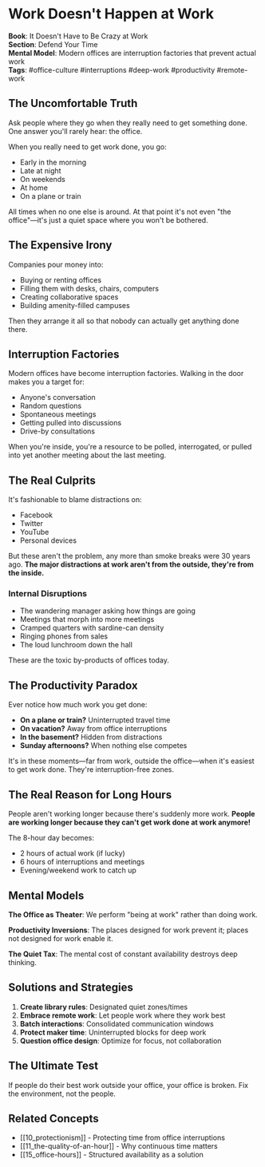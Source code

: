 # Work Doesn't Happen at Work

**Book**: It Doesn't Have to Be Crazy at Work  
**Section**: Defend Your Time  
**Mental Model**: Modern offices are interruption factories that prevent actual work  
**Tags**: #office-culture #interruptions #deep-work #productivity #remote-work

## The Uncomfortable Truth

Ask people where they go when they really need to get something done. One answer you'll rarely hear: the office.

When you really need to get work done, you go:
- Early in the morning
- Late at night  
- On weekends
- At home
- On a plane or train

All times when no one else is around. At that point it's not even "the office"—it's just a quiet space where you won't be bothered.

## The Expensive Irony

Companies pour money into:
- Buying or renting offices
- Filling them with desks, chairs, computers
- Creating collaborative spaces
- Building amenity-filled campuses

Then they arrange it all so that nobody can actually get anything done there.

## Interruption Factories

Modern offices have become interruption factories. Walking in the door makes you a target for:
- Anyone's conversation
- Random questions
- Spontaneous meetings
- Getting pulled into discussions
- Drive-by consultations

When you're inside, you're a resource to be polled, interrogated, or pulled into yet another meeting about the last meeting.

## The Real Culprits

It's fashionable to blame distractions on:
- Facebook
- Twitter  
- YouTube
- Personal devices

But these aren't the problem, any more than smoke breaks were 30 years ago. **The major distractions at work aren't from the outside, they're from the inside.**

### Internal Disruptions
- The wandering manager asking how things are going
- Meetings that morph into more meetings
- Cramped quarters with sardine-can density
- Ringing phones from sales
- The loud lunchroom down the hall

These are the toxic by-products of offices today.

## The Productivity Paradox

Ever notice how much work you get done:
- **On a plane or train?** Uninterrupted travel time
- **On vacation?** Away from office interruptions
- **In the basement?** Hidden from distractions
- **Sunday afternoons?** When nothing else competes

It's in these moments—far from work, outside the office—when it's easiest to get work done. They're interruption-free zones.

## The Real Reason for Long Hours

People aren't working longer because there's suddenly more work. **People are working longer because they can't get work done at work anymore!**

The 8-hour day becomes:
- 2 hours of actual work (if lucky)
- 6 hours of interruptions and meetings
- Evening/weekend work to catch up

## Mental Models

**The Office as Theater**: We perform "being at work" rather than doing work.

**Productivity Inversions**: The places designed for work prevent it; places not designed for work enable it.

**The Quiet Tax**: The mental cost of constant availability destroys deep thinking.

## Solutions and Strategies

1. **Create library rules**: Designated quiet zones/times
2. **Embrace remote work**: Let people work where they work best
3. **Batch interactions**: Consolidated communication windows
4. **Protect maker time**: Uninterrupted blocks for deep work
5. **Question office design**: Optimize for focus, not collaboration

## The Ultimate Test

If people do their best work outside your office, your office is broken. Fix the environment, not the people.

## Related Concepts
- [[10_protectionism]] - Protecting time from office interruptions
- [[11_the-quality-of-an-hour]] - Why continuous time matters
- [[15_office-hours]] - Structured availability as a solution